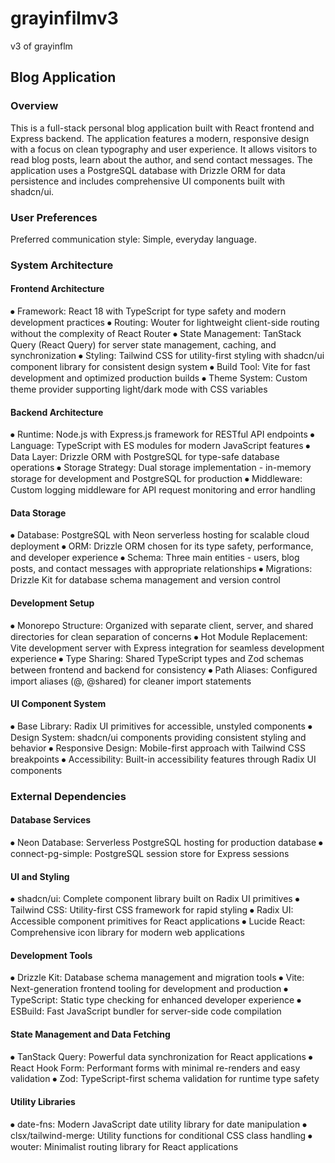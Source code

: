 # grayinfilmv3
v3 of grayinflm

## Blog Application
### Overview
This is a full-stack personal blog application built with React frontend and Express backend. The application features a modern, responsive design with a focus on clean typography and user experience. It allows visitors to read blog posts, learn about the author, and send contact messages. The application uses a PostgreSQL database with Drizzle ORM for data persistence and includes comprehensive UI components built with shadcn/ui.
### User Preferences
Preferred communication style: Simple, everyday language.
### System Architecture
#### Frontend Architecture
⦁	Framework: React 18 with TypeScript for type safety and modern development practices
⦁	Routing: Wouter for lightweight client-side routing without the complexity of React Router
⦁	State Management: TanStack Query (React Query) for server state management, caching, and synchronization
⦁	Styling: Tailwind CSS for utility-first styling with shadcn/ui component library for consistent design system
⦁	Build Tool: Vite for fast development and optimized production builds
⦁	Theme System: Custom theme provider supporting light/dark mode with CSS variables
#### Backend Architecture
⦁	Runtime: Node.js with Express.js framework for RESTful API endpoints
⦁	Language: TypeScript with ES modules for modern JavaScript features
⦁	Data Layer: Drizzle ORM with PostgreSQL for type-safe database operations
⦁	Storage Strategy: Dual storage implementation - in-memory storage for development and PostgreSQL for production
⦁	Middleware: Custom logging middleware for API request monitoring and error handling
#### Data Storage
⦁	Database: PostgreSQL with Neon serverless hosting for scalable cloud deployment
⦁	ORM: Drizzle ORM chosen for its type safety, performance, and developer experience
⦁	Schema: Three main entities - users, blog posts, and contact messages with appropriate relationships
⦁	Migrations: Drizzle Kit for database schema management and version control
#### Development Setup
⦁	Monorepo Structure: Organized with separate client, server, and shared directories for clean separation of concerns
⦁	Hot Module Replacement: Vite development server with Express integration for seamless development experience
⦁	Type Sharing: Shared TypeScript types and Zod schemas between frontend and backend for consistency
⦁	Path Aliases: Configured import aliases (@, @shared) for cleaner import statements
#### UI Component System
⦁	Base Library: Radix UI primitives for accessible, unstyled components
⦁	Design System: shadcn/ui components providing consistent styling and behavior
⦁	Responsive Design: Mobile-first approach with Tailwind CSS breakpoints
⦁	Accessibility: Built-in accessibility features through Radix UI components
### External Dependencies
#### Database Services
⦁	Neon Database: Serverless PostgreSQL hosting for production database
⦁	connect-pg-simple: PostgreSQL session store for Express sessions
#### UI and Styling
⦁	shadcn/ui: Complete component library built on Radix UI primitives
⦁	Tailwind CSS: Utility-first CSS framework for rapid styling
⦁	Radix UI: Accessible component primitives for React applications
⦁	Lucide React: Comprehensive icon library for modern web applications
#### Development Tools
⦁	Drizzle Kit: Database schema management and migration tools
⦁	Vite: Next-generation frontend tooling for development and production
⦁	TypeScript: Static type checking for enhanced developer experience
⦁	ESBuild: Fast JavaScript bundler for server-side code compilation
#### State Management and Data Fetching
⦁	TanStack Query: Powerful data synchronization for React applications
⦁	React Hook Form: Performant forms with minimal re-renders and easy validation
⦁	Zod: TypeScript-first schema validation for runtime type safety
#### Utility Libraries
⦁	date-fns: Modern JavaScript date utility library for date manipulation
⦁	clsx/tailwind-merge: Utility functions for conditional CSS class handling
⦁	wouter: Minimalist routing library for React applications
